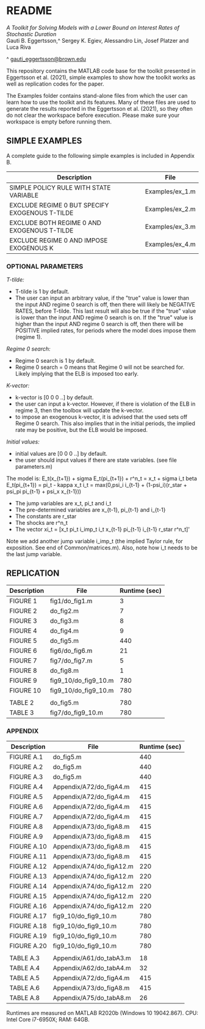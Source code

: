 # README

*A Toolkit for Solving Models with a Lower Bound on Interest Rates of Stochastic Duration*  
Gauti B. Eggertsson,^ Sergey K. Egiev, Alessandro Lin, Josef Platzer and Luca Riva  

^ gauti_eggertsson@brown.edu  

This repository contains the MATLAB code base for the toolkit presented in Eggertsson et al. (2021), simple examples to show how the toolkit works as well as replication codes for the paper.


The Examples folder contains stand-alone files from which the user can learn how to use the toolkit and its features.
Many of these files are used to generate the results reported in the Eggertsson et al. (2021), so they often do not clear the workspace before execution. Please make sure your workspace is empty before running them. 


## SIMPLE EXAMPLES

A complete guide to the following simple examples is included in Appendix B.

| Description                                    | File            |
| --                                             | --              |
| SIMPLE POLICY RULE WITH STATE VARIABLE         | Examples/ex_1.m |
| EXCLUDE REGIME 0 BUT SPECIFY EXOGENOUS T-TILDE | Examples/ex_2.m |
| EXCLUDE BOTH REGIME 0 AND EXOGENOUS T-TILDE    | Examples/ex_3.m |
| EXCLUDE REGIME 0 AND IMPOSE EXOGENOUS K        | Examples/ex_4.m |

### OPTIONAL PARAMETERS
*T-tilde:*
- T-tilde is 1 by default.
- The user can input an arbitrary value, if the "true" value is lower than the input AND regime 0 search is off, then there will likely be NEGATIVE RATES, before T-tilde. This last result will also be true if the "true" value is lower than the input AND regime 0 search is on. If the "true" value is higher than the input AND regime 0 search is off, then there will be POSITIVE implied rates, for periods where the model does impose them (regime 1).

*Regime 0 search:*
- Regime 0 search is 1 by default.
- Regime 0 search = 0 means that Regime 0 will not be searched for. Likely implying that the ELB is imposed too early.

*K-vector:*
- k-vector is [0 0 0 ..]  by default.
- the user can input a k-vector. However, if there is violation of the ELB in regime 3, then the toolbox will update the k-vector.
- to impose an exogenous k-vector, it is advised that the used sets off Regime 0 search. This also implies that in the initial periods, the implied rate may be positive, but the ELB would be imposed.

*Initial values:*
- initial values are [0 0 0 ..]  by default.
- the user should input values if there are state variables. (see file parameters.m)

The model is:
E_t(x_{t+1}) + sigma E_t(pi_{t+1}) + r^n_t = x_t + sigma i_t
beta E_t(pi_{t+1}) = pi_t - kappa x_t
i_t = max(0,psi_i i_{t-1} + (1-psi_i)(r_star + psi_pi pi_{t-1} + psi_x x_{t-1}))

- The jump variables are x_t, pi_t and i_t
- The pre-determined variables are x_{t-1}, pi_{t-1} and i_{t-1}
- The constants are r_star
- The shocks are r^n_t
- The vector xi_t = [x_t pi_t i_imp_t i_t x_{t-1} pi_{t-1} i_{t-1} r_star r^n_t]'

Note we add another jump variable i_imp_t (the implied Taylor rule, for exposition. See end of Common/matrices.m). Also, note how i_t needs to be the last jump variable.

## REPLICATION

| Description  | File                 | Runtime (sec) |
| --           | --                   | --            |
| FIGURE  1    | fig1/do_fig1.m       | 3             |
| FIGURE  2    | do_fig2.m            | 7             |
| FIGURE  3    | do_fig3.m            | 8             |
| FIGURE  4    | do_fig4.m            | 9             |
| FIGURE  5    | do_fig5.m            | 440           |
| FIGURE  6    | fig6/do_fig6.m       | 21            |
| FIGURE  7    | fig7/do_fig7.m       | 5             |
| FIGURE  8    | do_fig8.m            | 1             |
| FIGURE  9    | fig9_10/do_fig9_10.m | 780           |
| FIGURE 10    | fig9_10/do_fig9_10.m | 780           |
|              |                      |               |
| TABLE   2    | do_fig5.m            | 780           |
| TABLE   3    | fig7/do_fig9_10.m    | 780           |

### APPENDIX

| Description | File                     | Runtime (sec) |
| --          | --                       | --            |
| FIGURE A.1  | do_fig5.m                | 440           | 
| FIGURE A.2  | do_fig5.m                | 440           |
| FIGURE A.3  | do_fig5.m                | 440           |
| FIGURE A.4  | Appendix/A72/do_figA4.m  | 415           |
| FIGURE A.5  | Appendix/A72/do_figA4.m  | 415           |
| FIGURE A.6  | Appendix/A72/do_figA4.m  | 415           |
| FIGURE A.7  | Appendix/A72/do_figA4.m  | 415           |
| FIGURE A.8  | Appendix/A73/do_figA8.m  | 415           |
| FIGURE A.9  | Appendix/A73/do_figA8.m  | 415           |
| FIGURE A.10 | Appendix/A73/do_figA8.m  | 415           |
| FIGURE A.11 | Appendix/A73/do_figA8.m  | 415           |
| FIGURE A.12 | Appendix/A74/do_figA12.m | 220           |
| FIGURE A.13 | Appendix/A74/do_figA12.m | 220           |
| FIGURE A.14 | Appendix/A74/do_figA12.m | 220           |
| FIGURE A.15 | Appendix/A74/do_figA12.m | 220           |
| FIGURE A.16 | Appendix/A74/do_figA12.m | 220           |
| FIGURE A.17 | fig9_10/do_fig9_10.m     | 780           |
| FIGURE A.18 | fig9_10/do_fig9_10.m     | 780           |
| FIGURE A.19 | fig9_10/do_fig9_10.m     | 780           |
| FIGURE A.20 | fig9_10/do_fig9_10.m     | 780           |
|             |                          |               |
| TABLE A.3   | Appendix/A61/do_tabA3.m  | 18            |
| TABLE A.4   | Appendix/A62/do_tabA4.m  | 32            |
| TABLE A.5   | Appendix/A72/do_figA4.m  | 415           |
| TABLE A.6   | Appendix/A73/do_figA8.m  | 415           |
| TABLE A.8   | Appendix/A75/do_tabA8.m  | 26            |

Runtimes are measured on MATLAB R2020b (Windows 10 19042.867). 
CPU: Intel Core i7-6950X; RAM: 64GB. 
